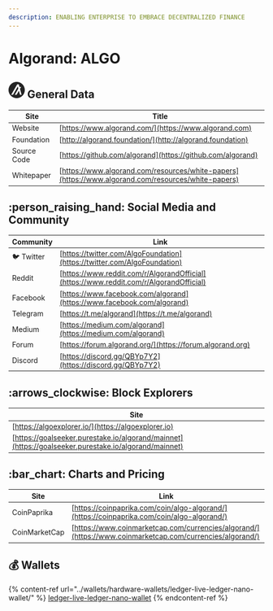 ```yaml
---
description: ENABLING ENTERPRISE TO EMBRACE DECENTRALIZED FINANCE
---
```


# Algorand: ALGO

## <img src="../.gitbook/assets/algo.png" alt="" data-size="original"> General Data

| Site        | Title                                                                                              |
| ----------- | -------------------------------------------------------------------------------------------------- |
| Website     | [https://www.algorand.com/](https://www.algorand.com)                                              |
| Foundation  | [http://algorand.foundation/](http://algorand.foundation)                                          |
| Source Code | [https://github.com/algorand](https://github.com/algorand)                                         |
| Whitepaper  | [https://www.algorand.com/resources/white-papers](https://www.algorand.com/resources/white-papers) |

## :person\_raising\_hand: Social Media and Community

| Community      | Link                                                                                   |
| -------------- | -------------------------------------------------------------------------------------- |
| :bird: Twitter | [https://twitter.com/AlgoFoundation](https://twitter.com/AlgoFoundation)               |
| Reddit         | [https://www.reddit.com/r/AlgorandOfficial](https://www.reddit.com/r/AlgorandOfficial) |
| Facebook       | [https://www.facebook.com/algorand](https://www.facebook.com/algorand)                 |
| Telegram       | [https://t.me/algorand](https://t.me/algorand)                                         |
| Medium         | [https://medium.com/algorand](https://medium.com/algorand)                             |
| Forum          | [https://forum.algorand.org/](https://forum.algorand.org)                              |
| Discord        | [https://discord.gg/QBYp7Y2](https://discord.gg/QBYp7Y2)                               |

## :arrows\_clockwise: Block Explorers

| Site                                                                                                 |
| ---------------------------------------------------------------------------------------------------- |
| [https://algoexplorer.io/](https://algoexplorer.io)                                                  |
| [https://goalseeker.purestake.io/algorand/mainnet](https://goalseeker.purestake.io/algorand/mainnet) |

## :bar\_chart: Charts and Pricing

| Site          | Link                                                                                                     |
| ------------- | -------------------------------------------------------------------------------------------------------- |
| CoinPaprika   | [https://coinpaprika.com/coin/algo-algorand/](https://coinpaprika.com/coin/algo-algorand/)               |
| CoinMarketCap | [https://www.coinmarketcap.com/currencies/algorand/](https://www.coinmarketcap.com/currencies/algorand/) |

## :moneybag: Wallets

{% content-ref url="../wallets/hardware-wallets/ledger-live-ledger-nano-wallet/" %}
[ledger-live-ledger-nano-wallet](../wallets/hardware-wallets/ledger-live-ledger-nano-wallet/)
{% endcontent-ref %}

